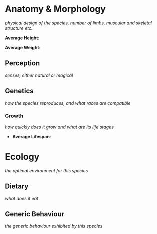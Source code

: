 # Anatomy & Morphology

*physical design of the species, number of limbs, muscular and skeletal structure etc.*

**Average Height**:

**Average Weight**:

## Perception

*senses, either natural or magical*

## Genetics

*how the species reproduces, and what races are compatible*

### Growth

*how quickly does it grow and what are its life stages*

- **Average Lifespan**:

# Ecology

*the optimal environment for this species*

## Dietary

*what does it eat*

## Generic Behaviour

*the generic behaviour exhibited by this species*
